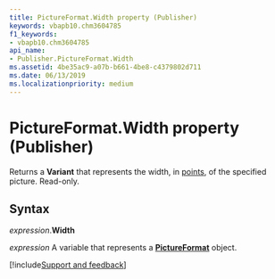 ```yaml
---
title: PictureFormat.Width property (Publisher)
keywords: vbapb10.chm3604785
f1_keywords:
- vbapb10.chm3604785
api_name:
- Publisher.PictureFormat.Width
ms.assetid: 4be35ac9-a07b-b661-4be8-c4379802d711
ms.date: 06/13/2019
ms.localizationpriority: medium
---
```



# PictureFormat.Width property (Publisher)

Returns a **Variant** that represents the width, in [points](../language/glossary/vbe-glossary.md#point), of the specified picture. Read-only.


## Syntax

_expression_.**Width**

_expression_ A variable that represents a **[PictureFormat](Publisher.PictureFormat.md)** object.


[!include[Support and feedback](~/includes/feedback-boilerplate.md)]